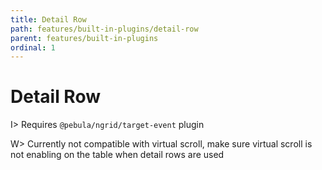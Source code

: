 ```yaml
---
title: Detail Row
path: features/built-in-plugins/detail-row
parent: features/built-in-plugins
ordinal: 1
---
```

# Detail Row

I> Requires `@pebula/ngrid/target-event` plugin

W> Currently not compatible with virtual scroll, make sure virtual scroll is not enabling on the table when detail rows are used

<div pbl-example-view="pbl-detail-row-example"></div>

<div pbl-example-view="pbl-custom-parent-example"></div>

<div pbl-example-view="pbl-single-and-exclude-mode-example"></div>

<div pbl-example-view="pbl-predicate-example"></div>
